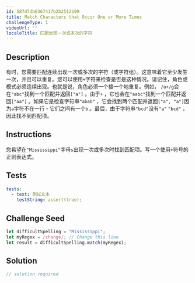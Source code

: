 ```yaml
---
id: 587d7db6367417b2b2512b99
title: Match Characters that Occur One or More Times
challengeType: 1
videoUrl: ''
localeTitle: 匹配出现一次或多次的字符
---
```


## Description
<section id="description">有时，您需要匹配连续出现一次或多次的字符（或字符组）。这意味着它至少发生一次，并且可以重复。您可以使用<code>+</code>字符来检查是否是这种情况。请记住，角色或模式必须连续出现。也就是说，角色必须一个接一个地重复。例如， <code>/a+/g</code>会在<code>&quot;abc&quot;</code>找到一个匹配并返回<code>[&quot;a&quot;]</code> 。由于<code>+</code> ，它也会在<code>&quot;aabc&quot;</code>找到一个匹配并返回<code>[&quot;aa&quot;]</code> 。如果它是检查字符串<code>&quot;abab&quot;</code> ，它会找到两个匹配并返回<code>[&quot;a&quot;, &quot;a&quot;]</code>因为<code>a</code>字符不在一行 - 它们之间有一个<code>b</code> 。最后，由于字符串<code>&quot;bcd&quot;</code>没有<code>&quot;a&quot;</code> <code>&quot;bcd&quot;</code> ，因此找不到匹配项。 </section>

## Instructions
<section id="instructions">您希望在<code>&quot;Mississippi&quot;</code>字母<code>s</code>出现一次或多次时找到匹配项。写一个使用<code>+</code>符号的正则表达式。 </section>

## Tests
<section id='tests'>

```yml
tests:
  - text: 測試文本
    testString: assert(true);

```

</section>

## Challenge Seed
<section id='challengeSeed'>

<div id='js-seed'>

```js
let difficultSpelling = "Mississippi";
let myRegex = /change/; // Change this line
let result = difficultSpelling.match(myRegex);

```

</div>



</section>

## Solution
<section id='solution'>

```js
// solution required
```
</section>
